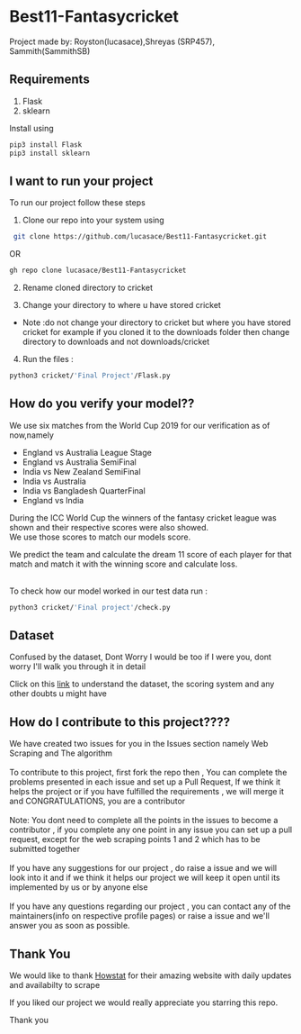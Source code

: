 # Best11-Fantasycricket

Project made by: Royston(lucasace),Shreyas (SRP457), Sammith(SammithSB)</br>

## Requirements

1. Flask
2. sklearn

Install using </br>
```bash
pip3 install Flask
pip3 install sklearn
```

## I want to run your project

To run our project follow these steps

1. Clone our repo into your system using 
 ```bash
  git clone https://github.com/lucasace/Best11-Fantasycricket.git
  ```
  OR
 
 ```bash
 gh repo clone lucasace/Best11-Fantasycricket
 
 ```
 
2. Rename cloned directory to cricket

3. Change your directory to where u have stored cricket
 * Note :do not change your directory to cricket but where you have stored cricket 
          for example if you cloned it to the downloads folder then change directory to downloads and not downloads/cricket
          
4. Run the files : 
```bash
python3 cricket/'Final Project'/Flask.py

```

## How do you verify your model??

We use six matches from the World Cup 2019 for our verification as of now,namely

* England vs Australia League Stage
* England vs Australia SemiFinal
* India vs New Zealand SemiFinal
* India vs Australia
* India vs Bangladesh QuarterFinal
* England vs India

During the ICC World Cup the winners of the fantasy cricket league was shown and their respective scores were also showed.
</br>We use those scores to match our models score.

We predict the team and calculate the dream 11 score of each player for that match and match it with the winning score and calculate loss.   
</br>

To check how our model worked in our test data run : 

```bash
python3 cricket/'Final project'/check.py 

```
## Dataset

Confused by the dataset, Dont Worry I would be too if I were you, dont worry I'll walk you through it in detail

Click on this [link](https://github.com/lucasace/Best11-Fantasycricket/blob/master/Dataset.md) to understand the dataset, the scoring system and any other doubts u might have

## How do I contribute to this project????

We have created two issues for you in the Issues section namely Web Scraping and The algorithm </br></br>
To contribute to this project, first fork the repo then , You can complete the problems presented in each issue and set up a Pull Request, If we think it helps the project or if you have fulfilled the requirements , we will merge it and CONGRATULATIONS, you are a contributor</br></br>
Note: You dont need to complete all the points in the issues to become a contributor , if you complete any one point in any issue you can set up a pull request, except for the web scraping points 1 and 2 which has to be submitted together
</br></br>
If you have any suggestions for our project , do raise a issue and we will look into it and if we think it helps our project we will keep it open until its implemented by us or by anyone else 
</br></br>
If you have any questions regarding our project , you can contact any of the maintainers(info on respective profile pages) or raise a issue and we'll answer you as soon as possible.  

## Thank You 

We would like to thank [Howstat](http://www.howstat.com/cricket/home.asp) for their amazing website with daily updates and availabilty to scrape 

If you liked our project we would really appreciate you starring this repo.

Thank you

